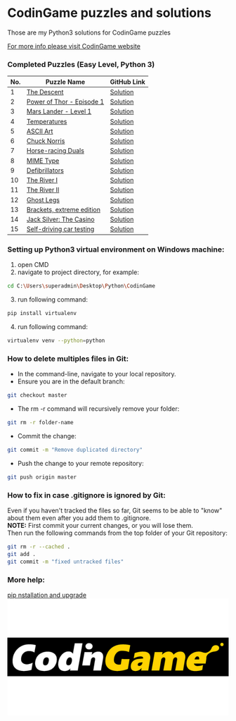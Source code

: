 # CodinGame puzzles and solutions
Those are my Python3 solutions for CodinGame puzzles

[For more info please visit CodinGame website](https://www.codingame.com)

### Completed Puzzles (Easy Level, Python 3)

| No. | Puzzle Name                                                                                                     | GitHub Link |
|-----|-----------------------------------------------------------------------------------------------------------------|-------------|
|1    |[The Descent](https://www.codingame.com/training/easy/the-descent) |[Solution](https://github.com/ikostan/CodinGame/blob/master/CLASSIC_PUZZLE_EASY/THE_DESCENT/)|
|2    |[Power of Thor - Episode 1](https://www.codingame.com/training/easy/power-of-thor-episode-1)|[Solution](https://github.com/ikostan/CodinGame/blob/master/CLASSIC_PUZZLE_EASY/POWER_OF_THOR_EPISODE_1.py)|
|3    |[Mars Lander - Level 1](https://www.codingame.com/training/easy/mars-lander-episode-1)|[Solution](https://github.com/ikostan/CodinGame/blob/master/CLASSIC_PUZZLE_EASY/MARS_LANDER_EPISODE_1.py)|
|4    |[Temperatures](https://www.codingame.com/training/easy/temperatures)|[Solution](https://github.com/ikostan/CodinGame/blob/master/CLASSIC_PUZZLE_EASY/TEMPERATURES.py)|
|5    |[ASCII Art](https://www.codingame.com/training/easy/ascii-art)|[Solution](https://github.com/ikostan/CodinGame/blob/master/CLASSIC_PUZZLE_EASY/ASCII_ART.py)|
|6    |[Chuck Norris](https://www.codingame.com/training/easy/chuck-norris)|[Solution](https://github.com/ikostan/CodinGame/blob/master/CLASSIC_PUZZLE_EASY/CHUCK_NORRIS.py)|
|7    |[Horse-racing Duals](https://www.codingame.com/ide/puzzle/horse-racing-duals)|[Solution](https://github.com/ikostan/CodinGame/blob/master/CLASSIC_PUZZLE_EASY/HORSE_RACING_DUALS.py)|
|8    |[MIME Type](https://www.codingame.com/ide/puzzle/mime-type)|[Solution](https://github.com/ikostan/CodinGame/blob/master/CLASSIC_PUZZLE_EASY/MIME_TYPE.py)|
|9    |[Defibrillators](https://www.codingame.com/ide/puzzle/defibrillators)|[Solution](https://github.com/ikostan/CodinGame/blob/master/CLASSIC_PUZZLE_EASY/DEFIBRILLATORS.py)|
|10   |[The River I](https://www.codingame.com/ide/puzzle/the-river-i-)|[Solution](https://github.com/ikostan/CodinGame/blob/master/CLASSIC_PUZZLE_EASY/THE_RIVER_I.py)|
|11   |[The River II](https://www.codingame.com/ide/puzzle/the-river-ii-)|[Solution](https://github.com/ikostan/CodinGame/blob/master/CLASSIC_PUZZLE_EASY/THE_RIVER_II.py)|
|12   |[Ghost Legs](https://www.codingame.com/ide/puzzle/ghost-legs)|[Solution](https://github.com/ikostan/CodinGame/blob/master/CLASSIC_PUZZLE_EASY/GHOST_LEGS.py)|
|13   |[Brackets, extreme edition](https://www.codingame.com/ide/puzzle/brackets-extreme-edition)|[Solution](https://github.com/ikostan/CodinGame/blob/master/CLASSIC_PUZZLE_EASY/BRACKETS_EXTREME_EDITION.py)|
|14   |[Jack Silver: The Casino](https://www.codingame.com/ide/puzzle/jack-silver-the-casino)|[Solution](https://github.com/ikostan/CodinGame/blob/master/CLASSIC_PUZZLE_EASY/JACK_SILVER_THE_CASINO.py)|
|15   |[Self-driving car testing](https://www.codingame.com/ide/puzzle/self-driving-car-testing)|[Solution](https://github.com/ikostan/CodinGame/blob/master/CLASSIC_PUZZLE_EASY/SELF_DRIVING_CAR_TESTING/)|

### Setting up Python3 virtual environment on Windows machine:

1. open CMD
2. navigate to project directory, for example:<br/> 
```bash
cd C:\Users\superadmin\Desktop\Python\CodinGame
```
3. run following command:<br/> 
```bash 
pip install virtualenv
```
4. run following command:<br/> 
```bash 
virtualenv venv --python=python
```

### How to delete multiples files in Git:

- In the command-line, navigate to your local repository.
- Ensure you are in the default branch:<br/> 
```bash 
git checkout master
```
- The rm -r command will recursively remove your folder:<br/> 
```bash 
git rm -r folder-name
```
- Commit the change:<br/> 
```bash 
git commit -m "Remove duplicated directory"
```
- Push the change to your remote repository:<br/> 
```bash 
git push origin master
```

### How to fix in case .gitignore is ignored by Git:
Even if you haven't tracked the files so far, Git seems to be able to "know" about them even after you add them to .gitignore.<br/> 
**NOTE:** First commit your current changes, or you will lose them.<br/> 
Then run the following commands from the top folder of your Git repository:<br/> 
```bash 
git rm -r --cached .
git add .
git commit -m "fixed untracked files"
```

### More help:
[pip nstallation and upgrade](https://pip.pypa.io/en/stable/installing/)<br/>
![CodinGame Logo](https://github.com/ikostan/CodinGame/blob/master/codingame_img.png)